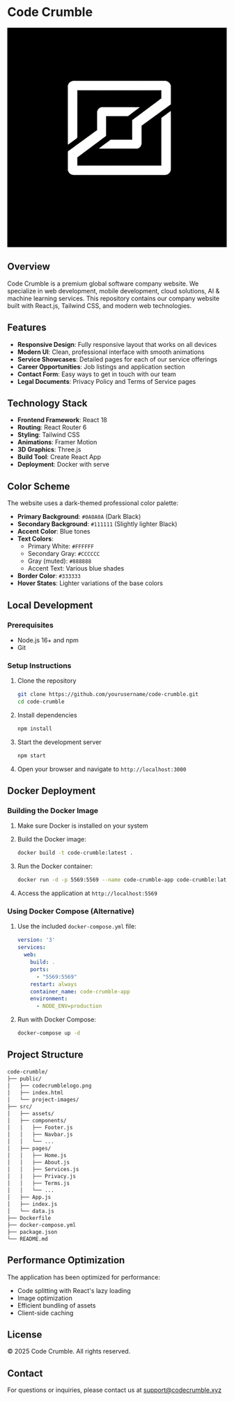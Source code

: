 # Code Crumble

![Code Crumble Logo](public/codecrumblelogo.png)

## Overview

Code Crumble is a premium global software company website. We specialize in web development, mobile development, cloud solutions, AI & machine learning services. This repository contains our company website built with React.js, Tailwind CSS, and modern web technologies.

## Features

- **Responsive Design**: Fully responsive layout that works on all devices
- **Modern UI**: Clean, professional interface with smooth animations
- **Service Showcases**: Detailed pages for each of our service offerings
- **Career Opportunities**: Job listings and application section
- **Contact Form**: Easy ways to get in touch with our team
- **Legal Documents**: Privacy Policy and Terms of Service pages

## Technology Stack

- **Frontend Framework**: React 18
- **Routing**: React Router 6
- **Styling**: Tailwind CSS
- **Animations**: Framer Motion
- **3D Graphics**: Three.js
- **Build Tool**: Create React App
- **Deployment**: Docker with serve

## Color Scheme

The website uses a dark-themed professional color palette:

- **Primary Background**: `#0A0A0A` (Dark Black)
- **Secondary Background**: `#111111` (Slightly lighter Black)
- **Accent Color**: Blue tones
- **Text Colors**:
  - Primary White: `#FFFFFF`
  - Secondary Gray: `#CCCCCC`
  - Gray (muted): `#888888`
  - Accent Text: Various blue shades
- **Border Color**: `#333333`
- **Hover States**: Lighter variations of the base colors

## Local Development

### Prerequisites

- Node.js 16+ and npm
- Git

### Setup Instructions

1. Clone the repository
   ```bash
   git clone https://github.com/yourusername/code-crumble.git
   cd code-crumble
   ```

2. Install dependencies
   ```bash
   npm install
   ```

3. Start the development server
   ```bash
   npm start
   ```

4. Open your browser and navigate to `http://localhost:3000`

## Docker Deployment

### Building the Docker Image

1. Make sure Docker is installed on your system
2. Build the Docker image:
   ```bash
   docker build -t code-crumble:latest .
   ```

3. Run the Docker container:
   ```bash
   docker run -d -p 5569:5569 --name code-crumble-app code-crumble:latest
   ```

4. Access the application at `http://localhost:5569`

### Using Docker Compose (Alternative)

1. Use the included `docker-compose.yml` file:
   ```yaml
   version: '3'
   services:
     web:
       build: .
       ports:
         - "5569:5569"
       restart: always
       container_name: code-crumble-app
       environment:
         - NODE_ENV=production
   ```

2. Run with Docker Compose:
   ```bash
   docker-compose up -d
   ```

## Project Structure

```
code-crumble/
├── public/
│   ├── codecrumblelogo.png
│   ├── index.html
│   └── project-images/
├── src/
│   ├── assets/
│   ├── components/
│   │   ├── Footer.js
│   │   ├── Navbar.js
│   │   └── ...
│   ├── pages/
│   │   ├── Home.js
│   │   ├── About.js
│   │   ├── Services.js
│   │   ├── Privacy.js
│   │   ├── Terms.js
│   │   └── ...
│   ├── App.js
│   ├── index.js
│   └── data.js
├── Dockerfile
├── docker-compose.yml
├── package.json
└── README.md
```

## Performance Optimization

The application has been optimized for performance:

- Code splitting with React's lazy loading
- Image optimization
- Efficient bundling of assets
- Client-side caching

## License

© 2025 Code Crumble. All rights reserved.

## Contact

For questions or inquiries, please contact us at support@codecrumble.xyz 